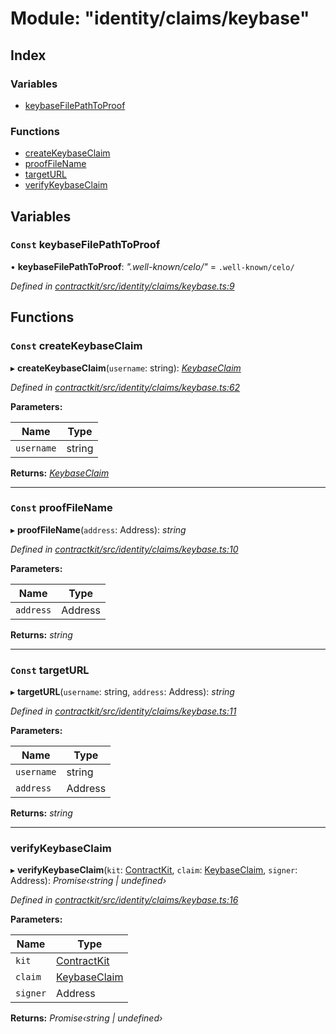 # Module: "identity/claims/keybase"

## Index

### Variables

* [keybaseFilePathToProof](_identity_claims_keybase_.md#const-keybasefilepathtoproof)

### Functions

* [createKeybaseClaim](_identity_claims_keybase_.md#const-createkeybaseclaim)
* [proofFileName](_identity_claims_keybase_.md#const-prooffilename)
* [targetURL](_identity_claims_keybase_.md#const-targeturl)
* [verifyKeybaseClaim](_identity_claims_keybase_.md#verifykeybaseclaim)

## Variables

### `Const` keybaseFilePathToProof

• **keybaseFilePathToProof**: *".well-known/celo/"* = `.well-known/celo/`

*Defined in [contractkit/src/identity/claims/keybase.ts:9](https://github.com/medhak1/celo-monorepo/blob/master/packages/sdk/contractkit/src/identity/claims/keybase.ts#L9)*

## Functions

### `Const` createKeybaseClaim

▸ **createKeybaseClaim**(`username`: string): *[KeybaseClaim](_identity_claims_claim_.md#keybaseclaim)*

*Defined in [contractkit/src/identity/claims/keybase.ts:62](https://github.com/medhak1/celo-monorepo/blob/master/packages/sdk/contractkit/src/identity/claims/keybase.ts#L62)*

**Parameters:**

Name | Type |
------ | ------ |
`username` | string |

**Returns:** *[KeybaseClaim](_identity_claims_claim_.md#keybaseclaim)*

___

### `Const` proofFileName

▸ **proofFileName**(`address`: Address): *string*

*Defined in [contractkit/src/identity/claims/keybase.ts:10](https://github.com/medhak1/celo-monorepo/blob/master/packages/sdk/contractkit/src/identity/claims/keybase.ts#L10)*

**Parameters:**

Name | Type |
------ | ------ |
`address` | Address |

**Returns:** *string*

___

### `Const` targetURL

▸ **targetURL**(`username`: string, `address`: Address): *string*

*Defined in [contractkit/src/identity/claims/keybase.ts:11](https://github.com/medhak1/celo-monorepo/blob/master/packages/sdk/contractkit/src/identity/claims/keybase.ts#L11)*

**Parameters:**

Name | Type |
------ | ------ |
`username` | string |
`address` | Address |

**Returns:** *string*

___

###  verifyKeybaseClaim

▸ **verifyKeybaseClaim**(`kit`: [ContractKit](../classes/_kit_.contractkit.md), `claim`: [KeybaseClaim](_identity_claims_claim_.md#keybaseclaim), `signer`: Address): *Promise‹string | undefined›*

*Defined in [contractkit/src/identity/claims/keybase.ts:16](https://github.com/medhak1/celo-monorepo/blob/master/packages/sdk/contractkit/src/identity/claims/keybase.ts#L16)*

**Parameters:**

Name | Type |
------ | ------ |
`kit` | [ContractKit](../classes/_kit_.contractkit.md) |
`claim` | [KeybaseClaim](_identity_claims_claim_.md#keybaseclaim) |
`signer` | Address |

**Returns:** *Promise‹string | undefined›*
